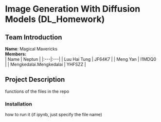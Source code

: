 # Image Generation With Diffusion Models (DL_Homework)
## Team Introduction
**Name**:  Magical Mavericks  
**Members:**  
| Name | Neptun | 
|:---|:---|
| Luu Hai Tung | JF64K7 | 
| Meng Yan | I1MDQ0  | 
| Mengkedalai.Mengkedalai | YHFSZZ | 

## Project Description  
functions of the files in the repo  

### Installation  
how to run it (if ipynb, just specify the file name)   
